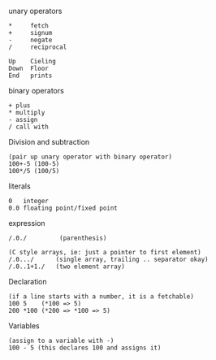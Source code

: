 unary
operators
```
*     fetch
+     signum
-     negate
/     reciprocal

Up    Cieling
Down  Floor
End   prints
```

binary operators
```
+ plus
* multiply
- assign
/ call with
```

Division and subtraction
```
(pair up unary operator with binary operator)
100+-5 (100-5)
100*/5 (100/5)
```

literals
```
0   integer
0.0 floating point/fixed point
```

expression
```
/.0./         (parenthesis)

(C style arrays, ie: just a pointer to first element)
/.0.../      (single array, trailing .. separator okay)
/.0..1+1./   (two element array)
```

Declaration
```
(if a line starts with a number, it is a fetchable)
100 5    (*100 => 5)
200 *100 (*200 => *100 => 5)
```

Variables
```
(assign to a variable with -)
100 - 5 (this declares 100 and assigns it)
```